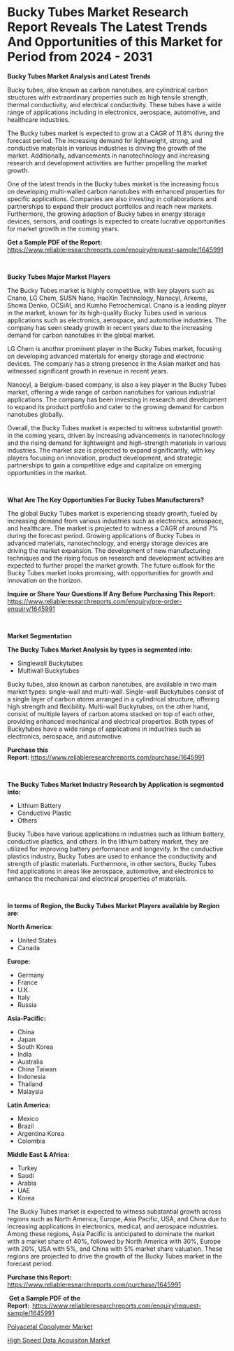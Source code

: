 <p><h1>Bucky Tubes Market Research Report Reveals The Latest Trends And Opportunities of this Market for Period from 2024 - 2031</h1></p><p><strong>Bucky Tubes Market Analysis and Latest Trends</strong></p>
<p><p>Bucky tubes, also known as carbon nanotubes, are cylindrical carbon structures with extraordinary properties such as high tensile strength, thermal conductivity, and electrical conductivity. These tubes have a wide range of applications including in electronics, aerospace, automotive, and healthcare industries.</p><p>The Bucky tubes market is expected to grow at a CAGR of 11.8% during the forecast period. The increasing demand for lightweight, strong, and conductive materials in various industries is driving the growth of the market. Additionally, advancements in nanotechnology and increasing research and development activities are further propelling the market growth.</p><p>One of the latest trends in the Bucky tubes market is the increasing focus on developing multi-walled carbon nanotubes with enhanced properties for specific applications. Companies are also investing in collaborations and partnerships to expand their product portfolios and reach new markets. Furthermore, the growing adoption of Bucky tubes in energy storage devices, sensors, and coatings is expected to create lucrative opportunities for market growth in the coming years.</p></p>
<p><strong>Get a Sample PDF of the Report:&nbsp;</strong> <a href="https://www.reliableresearchreports.com/enquiry/request-sample/1645991">https://www.reliableresearchreports.com/enquiry/request-sample/1645991</a></p>
<p>&nbsp;</p>
<p><strong>Bucky Tubes Major Market Players</strong></p>
<p><p>The Bucky Tubes market is highly competitive, with key players such as Cnano, LG Chem, SUSN Nano, HaoXin Technology, Nanocyl, Arkema, Showa Denko, OCSiAI, and Kumho Petrochemical. Cnano is a leading player in the market, known for its high-quality Bucky Tubes used in various applications such as electronics, aerospace, and automotive industries. The company has seen steady growth in recent years due to the increasing demand for carbon nanotubes in the global market.</p><p>LG Chem is another prominent player in the Bucky Tubes market, focusing on developing advanced materials for energy storage and electronic devices. The company has a strong presence in the Asian market and has witnessed significant growth in revenue in recent years.</p><p>Nanocyl, a Belgium-based company, is also a key player in the Bucky Tubes market, offering a wide range of carbon nanotubes for various industrial applications. The company has been investing in research and development to expand its product portfolio and cater to the growing demand for carbon nanotubes globally.</p><p>Overall, the Bucky Tubes market is expected to witness substantial growth in the coming years, driven by increasing advancements in nanotechnology and the rising demand for lightweight and high-strength materials in various industries. The market size is projected to expand significantly, with key players focusing on innovation, product development, and strategic partnerships to gain a competitive edge and capitalize on emerging opportunities in the market.</p></p>
<p>&nbsp;</p>
<p><strong>What Are The Key Opportunities For Bucky Tubes Manufacturers?</strong></p>
<p><p>The global Bucky Tubes market is experiencing steady growth, fueled by increasing demand from various industries such as electronics, aerospace, and healthcare. The market is projected to witness a CAGR of around 7% during the forecast period. Growing applications of Bucky Tubes in advanced materials, nanotechnology, and energy storage devices are driving the market expansion. The development of new manufacturing techniques and the rising focus on research and development activities are expected to further propel the market growth. The future outlook for the Bucky Tubes market looks promising, with opportunities for growth and innovation on the horizon.</p></p>
<p><strong>Inquire or Share Your Questions If Any Before Purchasing This Report:</strong> <a href="https://www.reliableresearchreports.com/enquiry/pre-order-enquiry/1645991">https://www.reliableresearchreports.com/enquiry/pre-order-enquiry/1645991</a></p>
<p>&nbsp;</p>
<p><strong>Market Segmentation</strong></p>
<p><strong>The Bucky Tubes Market Analysis by types is segmented into:</strong></p>
<p><ul><li>Singlewall Buckytubes</li><li>Multiwall Buckytubes</li></ul></p>
<p><p>Bucky tubes, also known as carbon nanotubes, are available in two main market types: single-wall and multi-wall. Single-wall Buckytubes consist of a single layer of carbon atoms arranged in a cylindrical structure, offering high strength and flexibility. Multi-wall Buckytubes, on the other hand, consist of multiple layers of carbon atoms stacked on top of each other, providing enhanced mechanical and electrical properties. Both types of Buckytubes have a wide range of applications in industries such as electronics, aerospace, and automotive.</p></p>
<p><strong>Purchase this Report:&nbsp;</strong><a href="https://www.reliableresearchreports.com/purchase/1645991">https://www.reliableresearchreports.com/purchase/1645991</a></p>
<p>&nbsp;</p>
<p><strong>The Bucky Tubes Market Industry Research by Application is segmented into:</strong></p>
<p><ul><li>Lithium Battery</li><li>Conductive Plastic</li><li>Others</li></ul></p>
<p><p>Bucky Tubes have various applications in industries such as lithium battery, conductive plastics, and others. In the lithium battery market, they are utilized for improving battery performance and longevity. In the conductive plastics industry, Bucky Tubes are used to enhance the conductivity and strength of plastic materials. Furthermore, in other sectors, Bucky Tubes find applications in areas like aerospace, automotive, and electronics to enhance the mechanical and electrical properties of materials.</p></p>
<p>&nbsp;</p>
<p><strong>In terms of Region, the Bucky Tubes Market Players available by Region are:</strong></p>
<p>
    <p> <strong> North America: </strong>
        <ul>
            <li>United States</li>
            <li>Canada</li>
        </ul>
        </p> 
    <p> <strong> Europe: </strong>
        <ul>
            <li>Germany</li>
            <li>France</li>
            <li>U.K.</li>
            <li>Italy</li>
            <li>Russia</li>
        </ul>
        </p> 
    <p> <strong> Asia-Pacific: </strong>
        <ul>
            <li>China</li>
            <li>Japan</li>
            <li>South Korea</li>
            <li>India</li>
            <li>Australia</li>
            <li>China Taiwan</li>
            <li>Indonesia</li>
            <li>Thailand</li>
            <li>Malaysia</li>
        </ul>
        </p> 
    <p> <strong> Latin America: </strong>
        <ul>
            <li>Mexico</li>
            <li>Brazil</li>
            <li>Argentina Korea</li>
            <li>Colombia</li>
        </ul>
        </p> 
    <p> <strong> Middle East & Africa: </strong>
        <ul>
            <li>Turkey</li>
            <li>Saudi</li>
            <li>Arabia</li>
            <li>UAE</li>
            <li>Korea</li>
        </ul>
    </p>
    </p>
<p><p>The Bucky Tubes market is expected to witness substantial growth across regions such as North America, Europe, Asia Pacific, USA, and China due to increasing applications in electronics, medical, and aerospace industries. Among these regions, Asia Pacific is anticipated to dominate the market with a market share of 40%, followed by North America with 30%, Europe with 20%, USA with 5%, and China with 5% market share valuation. These regions are projected to drive the growth of the Bucky Tubes market in the forecast period.</p></p>
<p><strong>Purchase this Report: </strong><a href="https://www.reliableresearchreports.com/purchase/1645991">https://www.reliableresearchreports.com/purchase/1645991</a></p>
<p>&nbsp;<strong>Get a Sample PDF of the Report:&nbsp;&nbsp;</strong><a href="https://www.reliableresearchreports.com/enquiry/request-sample/1645991">https://www.reliableresearchreports.com/enquiry/request-sample/1645991</a></p>
<p><strong></strong></p>
<p><p><a href="https://github.com/nancykennedykellievqfqt2/Market-Research-Report-List-1/blob/main/polyacetal-copolymer-market.md">Polyacetal Copolymer Market</a></p><p><a href="https://iodized-pantydraco-05c.notion.site/High-Speed-Data-Acquisiton-Market-Analysis-and-Market-Size-Global-Industry-Overview-Market-Segment-51bf7f3f02ad4e9eb3a320966c912210">High Speed Data Acquisiton Market</a></p></p>